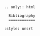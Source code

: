 ```{eval-rst}
.. only:: html 

  Bibliography
  ============

```

```{bibliography} ./references.bib
:style: unsrt
```

